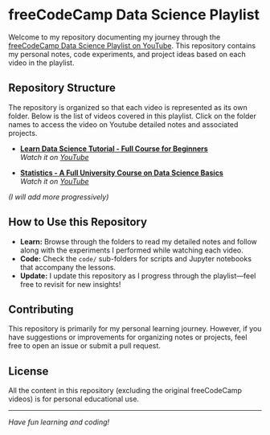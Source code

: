 # freeCodeCamp Data Science Playlist

Welcome to my repository documenting my journey through the [freeCodeCamp Data Science Playlist on YouTube](https://www.youtube.com/playlist?list=PLWKjhJtqVAblQe2CCWqV4Zy3LY01Z8aF1). This repository contains my personal notes, code experiments, and project ideas based on each video in the playlist.

## Repository Structure

The repository is organized so that each video is represented as its own folder.
Below is the list of videos covered in this playlist. Click on the folder names  to access the video on Youtube detailed notes and associated projects.

- **[Learn Data Science Tutorial - Full Course for Beginners](./01-data-science-non-technical-overview/README.md)**  
  *Watch it on [YouTube](https://www.youtube.com/watch?v=ua-CiDNNj30&list=PLWKjhJtqVAblQe2CCWqV4Zy3LY01Z8aF1&index=1&t=1416s)*

- **[Statistics - A Full University Course on Data Science Basics](./02-statistics-ds-basics/README.md)**  
  *Watch it on [YouTube](https://www.youtube.com/watch?v=xxpc-HPKN28&list=PLWKjhJtqVAblQe2CCWqV4Zy3LY01Z8aF1&index=2&t=27s)*

*(I will add more progressively)*

## How to Use this Repository

- **Learn:** Browse through the folders to read my detailed notes and follow along with the experiments I performed while watching each video.
- **Code:** Check the `code/` sub-folders for scripts and Jupyter notebooks that accompany the lessons.
- **Update:** I update this repository as I progress through the playlist—feel free to revisit for new insights!

## Contributing

This repository is primarily for my personal learning journey. However, if you have suggestions or improvements for organizing notes or projects, feel free to open an issue or submit a pull request.

## License

All the content in this repository (excluding the original freeCodeCamp videos) is for personal educational use.

---

*Have fun learning and coding!*